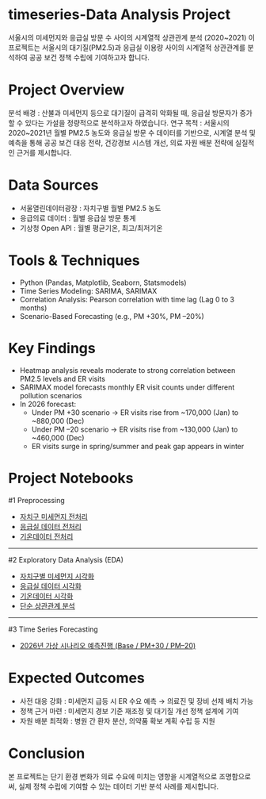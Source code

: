 # timeseries-Data Analysis Project

서울시의 미세먼지와 응급실 방문 수 사이의 시계열적 상관관계 분석 (2020~2021)
이 프로젝트는 서울시의 대기질(PM2.5)과 응급실 이용량 사이의 시계열적 상관관계를 분석하여 공공 보건 정책 수립에 기여하고자 합니다.

# Project Overview
분석 배경 : 산불과 미세먼지 등으로 대기질이 급격히 악화될 때, 응급실 방문자가 증가할 수 있다는 가설을 정량적으로 분석하고자 하였습니다.
연구 목적 : 서울시의 2020~2021년 월별 PM2.5 농도와 응급실 방문 수 데이터를 기반으로, 시계열 분석 및 예측을 통해 공공 보건 대응 전략, 건강경보 시스템 개선, 의료 자원 배분 전략에 실질적인 근거를 제시합니다.

# Data Sources
- 서울열린데이터광장 : 자치구별 월별 PM2.5 농도
- 응급의료 데이터 : 월별 응급실 방문 통계
- 기상청 Open API : 월별 평균기온, 최고/최저기온

# Tools & Techniques
- Python (Pandas, Matplotlib, Seaborn, Statsmodels)
- Time Series Modeling: SARIMA, SARIMAX
- Correlation Analysis: Pearson correlation with time lag (Lag 0 to 3 months)
- Scenario-Based Forecasting (e.g., PM +30%, PM –20%)

# Key Findings
- Heatmap analysis reveals moderate to strong correlation between PM2.5 levels and ER visits
- SARIMAX model forecasts monthly ER visit counts under different pollution scenarios
- In 2026 forecast:
  - Under PM +30 scenario → ER visits rise from ~170,000 (Jan) to ~880,000 (Dec)
  - Under PM –20 scenario → ER visits rise from ~130,000 (Jan) to ~460,000 (Dec)
  - ER visits surge in spring/summer and peak gap appears in winter

# Project Notebooks

#1 Preprocessing

- [자치구 미세먼지 전처리](https://github.com/kde-devs/timeseries-analysis/blob/main/notebooks/1_preprocessing/seoul_pm25_preprocessing.ipynb)
- [응급실 데이터 전처리](https://github.com/kde-devs/timeseries-analysis/blob/main/notebooks/1_preprocessing/er_preprocessing.ipynb)
- [기온데이터 전처리](https://github.com/kde-devs/timeseries-analysis/blob/main/notebooks/1_preprocessing/temperature_preprocessing.ipynb)

---

#2 Exploratory Data Analysis (EDA)

- [자치구별 미세먼지 시각화](https://github.com/kde-devs/timeseries-analysis/blob/main/notebooks/2_eda/pm25_by_district_visualization.ipynb)
- [응급실 데이터 시각화](https://github.com/kde-devs/timeseries-analysis/blob/main/notebooks/2_eda/er_data_visualization.ipynb)
- [기온데이터 시각화](https://github.com/kde-devs/timeseries-analysis/blob/main/notebooks/2_eda/temperature_visualization.ipynb)
- [단순 상관관계 분석](https://github.com/kde-devs/timeseries-analysis/blob/main/notebooks/2_eda/simple_correlation_analysis.ipynb)

---

#3 Time Series Forecasting

- [2026년 가상 시나리오 예측진행 (Base / PM+30 / PM–20)](notebooks/3_prediction/scenario_prediction_2026.ipynb)

#  Expected Outcomes
- 사전 대응 강화 : 미세먼지 급등 시 ER 수요 예측 → 의료진 및 장비 선제 배치 가능
- 정책 근거 마련 : 미세먼지 경보 기준 재조정 및 대기질 개선 정책 설계에 기여
- 자원 배분 최적화 : 병원 간 환자 분산, 의약품 확보 계획 수립 등 지원

# Conclusion
본 프로젝트는 단기 환경 변화가 의료 수요에 미치는 영향을 시계열적으로 조명함으로써, 실제 정책 수립에 기여할 수 있는 데이터 기반 분석 사례를 제시합니다.
